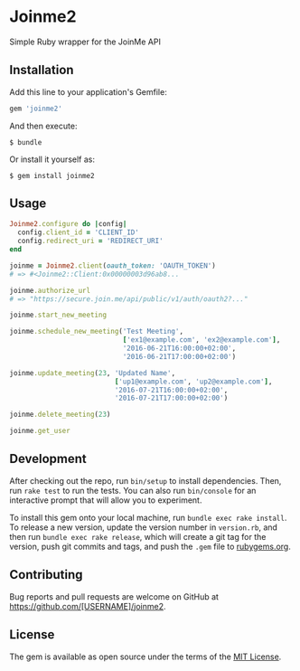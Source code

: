 # Joinme2
Simple Ruby wrapper for the JoinMe API

## Installation

Add this line to your application's Gemfile:

```ruby
gem 'joinme2'
```

And then execute:

    $ bundle

Or install it yourself as:

    $ gem install joinme2

## Usage

```ruby
Joinme2.configure do |config|
  config.client_id = 'CLIENT_ID'
  config.redirect_uri = 'REDIRECT_URI'
end

joinme = Joinme2.client(oauth_token: 'OAUTH_TOKEN')
# => #<Joinme2::Client:0x00000003d96ab8...

joinme.authorize_url
# => "https://secure.join.me/api/public/v1/auth/oauth2?..."

joinme.start_new_meeting

joinme.schedule_new_meeting('Test Meeting',
                            ['ex1@example.com', 'ex2@example.com'],
                            '2016-06-21T16:00:00+02:00',
                            '2016-06-21T17:00:00+02:00')

joinme.update_meeting(23, 'Updated Name',
                          ['up1@example.com', 'up2@example.com'],
                          '2016-07-21T16:00:00+02:00',
                          '2016-07-21T17:00:00+02:00')

joinme.delete_meeting(23)

joinme.get_user
```

## Development

After checking out the repo, run `bin/setup` to install dependencies. Then, run `rake test` to run the tests. You can also run `bin/console` for an interactive prompt that will allow you to experiment.

To install this gem onto your local machine, run `bundle exec rake install`. To release a new version, update the version number in `version.rb`, and then run `bundle exec rake release`, which will create a git tag for the version, push git commits and tags, and push the `.gem` file to [rubygems.org](https://rubygems.org).

## Contributing

Bug reports and pull requests are welcome on GitHub at https://github.com/[USERNAME]/joinme2.


## License

The gem is available as open source under the terms of the [MIT License](http://opensource.org/licenses/MIT).

